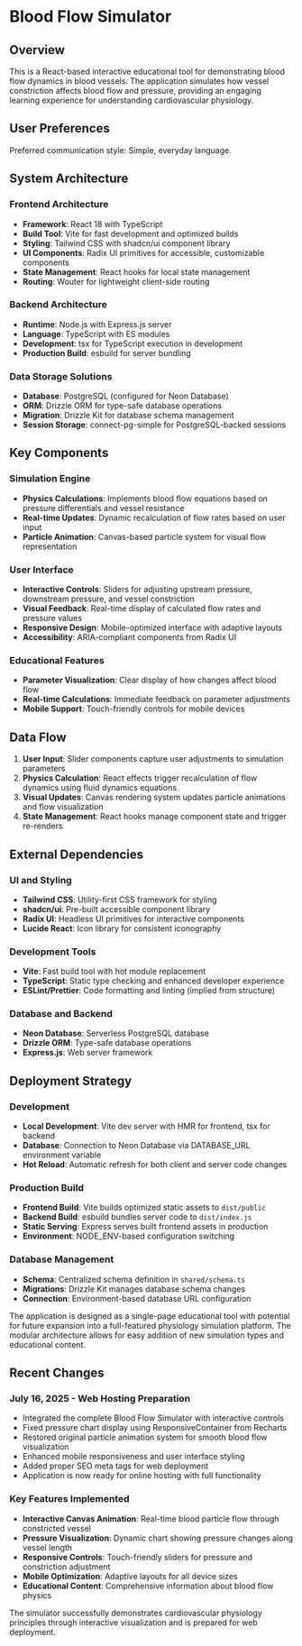 # Blood Flow Simulator

## Overview

This is a React-based interactive educational tool for demonstrating blood flow dynamics in blood vessels. The application simulates how vessel constriction affects blood flow and pressure, providing an engaging learning experience for understanding cardiovascular physiology.

## User Preferences

Preferred communication style: Simple, everyday language.

## System Architecture

### Frontend Architecture
- **Framework**: React 18 with TypeScript
- **Build Tool**: Vite for fast development and optimized builds
- **Styling**: Tailwind CSS with shadcn/ui component library
- **UI Components**: Radix UI primitives for accessible, customizable components
- **State Management**: React hooks for local state management
- **Routing**: Wouter for lightweight client-side routing

### Backend Architecture
- **Runtime**: Node.js with Express.js server
- **Language**: TypeScript with ES modules
- **Development**: tsx for TypeScript execution in development
- **Production Build**: esbuild for server bundling

### Data Storage Solutions
- **Database**: PostgreSQL (configured for Neon Database)
- **ORM**: Drizzle ORM for type-safe database operations
- **Migration**: Drizzle Kit for database schema management
- **Session Storage**: connect-pg-simple for PostgreSQL-backed sessions

## Key Components

### Simulation Engine
- **Physics Calculations**: Implements blood flow equations based on pressure differentials and vessel resistance
- **Real-time Updates**: Dynamic recalculation of flow rates based on user input
- **Particle Animation**: Canvas-based particle system for visual flow representation

### User Interface
- **Interactive Controls**: Sliders for adjusting upstream pressure, downstream pressure, and vessel constriction
- **Visual Feedback**: Real-time display of calculated flow rates and pressure values
- **Responsive Design**: Mobile-optimized interface with adaptive layouts
- **Accessibility**: ARIA-compliant components from Radix UI

### Educational Features
- **Parameter Visualization**: Clear display of how changes affect blood flow
- **Real-time Calculations**: Immediate feedback on parameter adjustments
- **Mobile Support**: Touch-friendly controls for mobile devices

## Data Flow

1. **User Input**: Slider components capture user adjustments to simulation parameters
2. **Physics Calculation**: React effects trigger recalculation of flow dynamics using fluid dynamics equations
3. **Visual Updates**: Canvas rendering system updates particle animations and flow visualization
4. **State Management**: React hooks manage component state and trigger re-renders

## External Dependencies

### UI and Styling
- **Tailwind CSS**: Utility-first CSS framework for styling
- **shadcn/ui**: Pre-built accessible component library
- **Radix UI**: Headless UI primitives for interactive components
- **Lucide React**: Icon library for consistent iconography

### Development Tools
- **Vite**: Fast build tool with hot module replacement
- **TypeScript**: Static type checking and enhanced developer experience
- **ESLint/Prettier**: Code formatting and linting (implied from structure)

### Database and Backend
- **Neon Database**: Serverless PostgreSQL database
- **Drizzle ORM**: Type-safe database operations
- **Express.js**: Web server framework

## Deployment Strategy

### Development
- **Local Development**: Vite dev server with HMR for frontend, tsx for backend
- **Database**: Connection to Neon Database via DATABASE_URL environment variable
- **Hot Reload**: Automatic refresh for both client and server code changes

### Production Build
- **Frontend Build**: Vite builds optimized static assets to `dist/public`
- **Backend Build**: esbuild bundles server code to `dist/index.js`
- **Static Serving**: Express serves built frontend assets in production
- **Environment**: NODE_ENV-based configuration switching

### Database Management
- **Schema**: Centralized schema definition in `shared/schema.ts`
- **Migrations**: Drizzle Kit manages database schema changes
- **Connection**: Environment-based database URL configuration

The application is designed as a single-page educational tool with potential for future expansion into a full-featured physiology simulation platform. The modular architecture allows for easy addition of new simulation types and educational content.

## Recent Changes

### July 16, 2025 - Web Hosting Preparation
- Integrated the complete Blood Flow Simulator with interactive controls
- Fixed pressure chart display using ResponsiveContainer from Recharts
- Restored original particle animation system for smooth blood flow visualization
- Enhanced mobile responsiveness and user interface styling
- Added proper SEO meta tags for web deployment
- Application is now ready for online hosting with full functionality

### Key Features Implemented
- **Interactive Canvas Animation**: Real-time blood particle flow through constricted vessel
- **Pressure Visualization**: Dynamic chart showing pressure changes along vessel length
- **Responsive Controls**: Touch-friendly sliders for pressure and constriction adjustment
- **Mobile Optimization**: Adaptive layouts for all device sizes
- **Educational Content**: Comprehensive information about blood flow physics

The simulator successfully demonstrates cardiovascular physiology principles through interactive visualization and is prepared for web deployment.